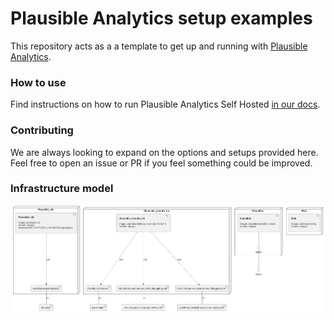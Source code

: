 # Plausible Analytics setup examples

This repository acts as a a template to get up and running with [Plausible Analytics](https://github.com/plausible/analytics).

### How to use

Find instructions on how to run Plausible Analytics Self Hosted [in our docs](https://docs.plausible.io/self-hosting).

### Contributing

We are always looking to expand on the options and setups provided here. Feel free to open an issue or PR if you feel
something could be improved.


### Infrastructure model

![Infrastructure model](.infragenie/infrastructure_model.png)